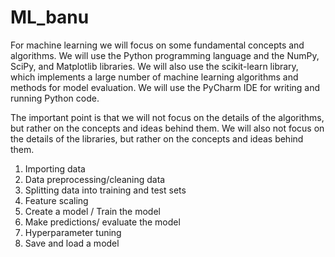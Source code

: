 # ML_banu

For machine learning we will focus on some
fundamental concepts and algorithms. We will
use the Python programming language and the
NumPy, SciPy, and Matplotlib libraries. We
will also use the scikit-learn library, which
implements a large number of machine learning
algorithms and methods for model evaluation.
We will use the PyCharm IDE for writing and
running Python code. 

The important point is that we will not focus
on the details of the algorithms, but rather
on the concepts and ideas behind them. We
will also not focus on the details of the
libraries, but rather on the concepts and
ideas behind them. 

1. Importing data
2. Data preprocessing/cleaning data
3. Splitting data into training and test sets
4. Feature scaling
5. Create a model / Train the model
6. Make predictions/ evaluate the model
7. Hyperparameter tuning
8. Save and load a model
